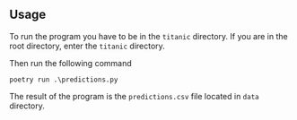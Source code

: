
## Usage

To run the program you have to be in the `titanic` directory.
If you are in the root directory, enter the `titanic` directory.

Then run the following command
```
poetry run .\predictions.py
```
The result of the program is the `predictions.csv` file located in `data` directory.
